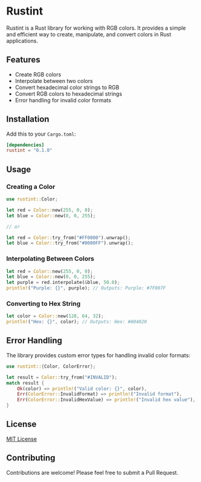 
# Rustint

Rustint is a Rust library for working with RGB colors. It provides a simple and efficient way to create, manipulate, and convert colors in Rust applications.

## Features

- Create RGB colors
- Interpolate between two colors
- Convert hexadecimal color strings to RGB
- Convert RGB colors to hexadecimal strings
- Error handling for invalid color formats

## Installation

Add this to your `Cargo.toml`:

```toml
[dependencies]
rustint = "0.1.0"
```

## Usage

### Creating a Color

```rust
use rustint::Color;

let red = Color::new(255, 0, 0);
let blue = Color::new(0, 0, 255);

// or

let red = Color::try_from("#FF0000").unwrap();
let blue = Color::try_from("#0000FF").unwrap();
```

### Interpolating Between Colors

```rust
let red = Color::new(255, 0, 0);
let blue = Color::new(0, 0, 255);
let purple = red.interpolate(&blue, 50.0);
println!("Purple: {}", purple); // Outputs: Purple: #7F007F
```

### Converting to Hex String

```rust
let color = Color::new(128, 64, 32);
println!("Hex: {}", color); // Outputs: Hex: #804020
```

## Error Handling

The library provides custom error types for handling invalid color formats:

```rust
use rustint::{Color, ColorError};

let result = Color::try_from("#INVALID");
match result {
    Ok(color) => println!("Valid color: {}", color),
    Err(ColorError::InvalidFormat) => println!("Invalid format"),
    Err(ColorError::InvalidHexValue) => println!("Invalid hex value"),
}
```

## License

[MIT License](LICENSE)

## Contributing

Contributions are welcome! Please feel free to submit a Pull Request.
